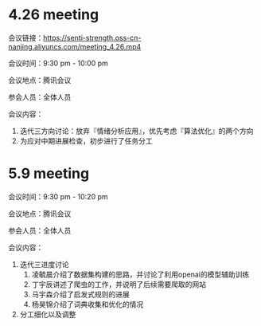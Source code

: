 # 4.26 meeting

会议链接：https://senti-strength.oss-cn-nanjing.aliyuncs.com/meeting_4.26.mp4

会议时间：9:30 pm - 10:00 pm

会议地点：腾讯会议

参会人员：全体人员

会议内容：

1. 迭代三方向讨论：放弃『情绪分析应用』，优先考虑『算法优化』的两个方向
2. 为应对中期进展检查，初步进行了任务分工

# 5.9 meeting

会议时间：9:30 pm - 10:20 pm

会议地点：腾讯会议

参会人员：全体人员

会议内容：

1. 迭代三进度讨论
   1. 凌毓晨介绍了数据集构建的思路，并讨论了利用openai的模型辅助训练
   2. 丁宇辰讲述了爬虫的工作，并说明了后续需要爬取的网站
   3. 马宇森介绍了启发式规则的进展
   4. 杨昊锦介绍了词典收集和优化的情况
2. 分工细化以及调整
